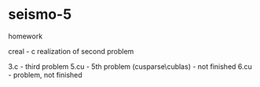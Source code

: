 # seismo-5
homework

creal - c realization of second problem

3.c - third problem
5.cu - 5th problem (cusparse\cublas) - not finished
6.cu - problem, not finished
